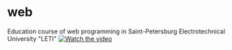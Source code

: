 # web
Education course of web programming in Saint-Petersburg Electrotechnical University "LETI"
[![Watch the video](https://i.imgur.com/vKb2F1B.png)](https://youtu.be/vOJGrsvSfmI)
